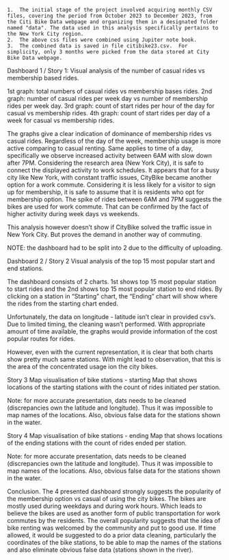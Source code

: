 	1.	The initial stage of the project involved acquiring monthly CSV files, covering the period from October 2023 to December 2023, from the Citi Bike Data webpage and organizing them in a designated folder named "data". The data used in this analysis specifically pertains to the New York City region.
	2. 	The above css files were combined using Jupiter note book.
	3.	The combined data is saved in file citibike23.csv.  For simplicity, only 3 months were picked from the data stored at City Bike Data webpage. 
Dashboard 1 / Story 1:
Visual analysis of the number of casual rides vs membership based rides.

1st graph: total numbers of casual rides vs membership bases rides.
2nd graph: number of casual rides per week day vs number of membership rides per week day.
3rd graph: count of start rides per hour of the day for casual vs membership rides.
4th graph: count of start rides per day of a week for casual vs membership rides.

The graphs give a clear indication of dominance of membership rides vs casual rides. Regardless of the day of the week, membership usage is more active comparing to casual renting. Same applies to time of a day, specifically we observe increased activity between 6AM with slow down after 7PM.
Considering the research area (New York City), it is safe to connect the displayed activity to work schedules. It appears that for a busy city like New York, with constant traffic issues, CityBike became another option for a work commute. Considering it is less likely for a visitor to sign up for membership, it is safe to assume that it is residents who opt for membership option. The spike of rides between 6AM and 7PM suggests the bikes are used for work commute. That can be confirmed by the fact of higher activity during week days vs weekends. 

This analysis however doesn’t show if CityBike solved the traffic issue in New York City. But proves the demand in another way of commuting. 

NOTE: the dashboard had to be split into 2 due to the difficulty of uploading.

Dashboard 2 / Story 2
Visual analysis of the top 15 most popular start and end stations.

The dashboard consists of 2 charts. 1st shows top 15 most popular station to start rides and the 2nd shows top 15 most popular station to end rides.
By clicking on a station in “Starting” chart, the “Ending” chart will show where the rides from the starting chart ended. 

Unfortunately, the data on longitude - latitude isn’t clear in provided csv’s. Due to limited timing, the cleaning wasn’t performed. With appropriate amount of time available, the graphs would provide information of the cost popular routes for rides. 

However, even with the current representation, it is clear that both charts show pretty much same stations. With might lead to observation, that this is the area of the concentrated usage ion the city bikes. 

Story 3
Map visualisation of bike stations - starting
Map that shows locations of the starting stations with the count of rides initiated per station.

Note: for more accurate presentation, dats needs to be cleaned (discrepancies own the latitude and longitude). Thus it was impossible to map names of the locations. Also, obvious false data for the stations shown in the water.

Story 4
Map visualisation of bike stations - ending
Map that shows locations of the ending stations with the count of rides ended per station.

Note: for more accurate presentation, dats needs to be cleaned (discrepancies own the latitude and longitude). Thus it was impossible to map names of the locations. Also, obvious false data for the stations shown in the water.

Conclusion.
The 4 presented dashboard strongly suggests the popularity of the membership option vs casual of using the city bikes. The bikes are mostly used during weekdays and during work hours. Which leads to believe the bikes are used as another form of public transportation for work commutes by the residents. The overall popularity suggests that the idea of bike renting was welcomed by the community and put to good use. 
If time allowed, it  would be suggested to do a prior data cleaning, particularly the coordinates of the bike stations, to be able to map the names of the stations and also eliminate obvious false data (stations shown in the river).
